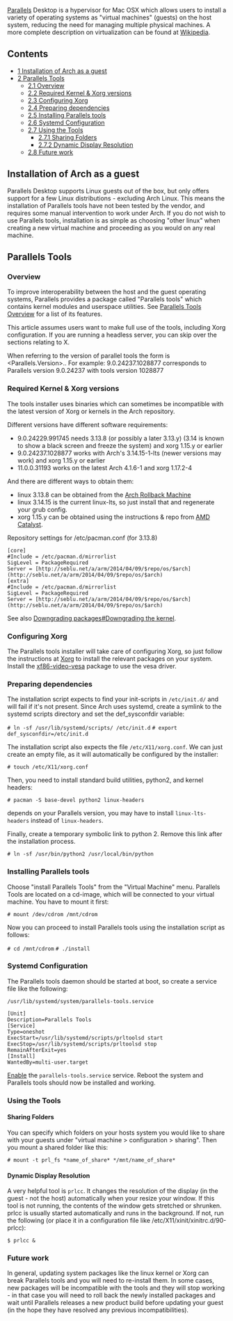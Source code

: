 [Parallels](http://www.parallels.com/products/desktop) Desktop is a hypervisor for Mac OSX which allows users to install a variety of operating systems as "virtual machines" (guests) on the host system, reducing the need for managing multiple physical machines. A more complete description on virtualization can be found at [Wikipedia](http://en.wikipedia.org/wiki/Hardware_virtualization).

## Contents

*   [1 Installation of Arch as a guest](#Installation_of_Arch_as_a_guest)
*   [2 Parallels Tools](#Parallels_Tools)
    *   [2.1 Overview](#Overview)
    *   [2.2 Required Kernel & Xorg versions](#Required_Kernel_.26_Xorg_versions)
    *   [2.3 Configuring Xorg](#Configuring_Xorg)
    *   [2.4 Preparing dependencies](#Preparing_dependencies)
    *   [2.5 Installing Parallels tools](#Installing_Parallels_tools)
    *   [2.6 Systemd Configuration](#Systemd_Configuration)
    *   [2.7 Using the Tools](#Using_the_Tools)
        *   [2.7.1 Sharing Folders](#Sharing_Folders)
        *   [2.7.2 Dynamic Display Resolution](#Dynamic_Display_Resolution)
    *   [2.8 Future work](#Future_work)

## Installation of Arch as a guest

Parallels Desktop supports Linux guests out of the box, but only offers support for a few Linux distributions - excluding Arch Linux. This means the installation of Parallels tools have not been tested by the vendor, and requires some manual intervention to work under Arch. If you do not wish to use Parallels tools, installation is as simple as choosing "other linux" when creating a new virtual machine and proceeding as you would on any real machine.

## Parallels Tools

### Overview

To improve interoperability between the host and the guest operating systems, Parallels provides a package called "Parallels tools" which contains kernel modules and userspace utilities. See [Parallels Tools Overview](http://download.parallels.com/desktop/v6/docs/en/Parallels_Desktop_Users_Guide/22272.htm) for a list of its features.

This article assumes users want to make full use of the tools, including Xorg configuration. If you are running a headless server, you can skip over the sections relating to X.

When referring to the version of parallel tools the form is <Parallels.Version>.<Tools Version>. For example: 9.0.24237.1028877 corresponds to Parallels version 9.0.24237 with tools version 1028877

### Required Kernel & Xorg versions

The tools installer uses binaries which can sometimes be incompatible with the latest version of Xorg or kernels in the Arch repository.

Different versions have different software requirements:

*   9.0.24229.991745 needs 3.13.8 (or possibly a later 3.13.y) (3.14 is known to show a black screen and freeze the system) and xorg 1.15.y or earlier
*   9.0.24237.1028877 works with Arch's 3.14.15-1-lts (newer versions may work) and xorg 1.15.y or earlier
*   11.0.0.31193 works on the latest Arch 4.1.6-1 and xorg 1.17.2-4

And there are different ways to obtain them:

*   linux 3.13.8 can be obtained from the [Arch Rollback Machine](/index.php/Arch_Rollback_Machine "Arch Rollback Machine")
*   linux 3.14.15 is the current linux-lts, so just install that and regenerate your grub config.
*   xorg 1.15.y can be obtained using the instructions & repo from [AMD Catalyst](/index.php/AMD_Catalyst "AMD Catalyst").

Repository settings for /etc/pacman.conf (for 3.13.8)

```
[core]
#Include = /etc/pacman.d/mirrorlist
SigLevel = PackageRequired
Server = [http://seblu.net/a/arm/2014/04/09/$repo/os/$arch](http://seblu.net/a/arm/2014/04/09/$repo/os/$arch)
[extra]
#Include = /etc/pacman.d/mirrorlist
SigLevel = PackageRequired
Server = [http://seblu.net/a/arm/2014/04/09/$repo/os/$arch](http://seblu.net/a/arm/2014/04/09/$repo/os/$arch)

```

See also [Downgrading packages#Downgrading the kernel](/index.php/Downgrading_packages#Downgrading_the_kernel "Downgrading packages").

### Configuring Xorg

The Parallels tools installer will take care of configuring Xorg, so just follow the instructions at [Xorg](/index.php/Xorg "Xorg") to install the relevant packages on your system. Install the [xf86-video-vesa](https://www.archlinux.org/packages/?name=xf86-video-vesa) package to use the vesa driver.

### Preparing dependencies

The installation script expects to find your init-scripts in `/etc/init.d/` and will fail if it's not present. Since Arch uses systemd, create a symlink to the systemd scripts directory and set the def_sysconfdir variable:

 `# ln -sf /usr/lib/systemd/scripts/ /etc/init.d`  `# export def_sysconfdir=/etc/init.d` 

The installation script also expects the file `/etc/X11/xorg.conf`. We can just create an empty file, as it will automatically be configured by the installer:

 `# touch /etc/X11/xorg.conf` 

Then, you need to install standard build utilities, python2, and kernel headers:

 `# pacman -S base-devel python2 linux-headers` 

depends on your Parallels version, you may have to install `linux-lts-headers` instead of `linux-headers`.

Finally, create a temporary symbolic link to python 2\. Remove this link after the installation process.

 `# ln -sf /usr/bin/python2 /usr/local/bin/python` 

### Installing Parallels tools

Choose "install Parallels Tools" from the "Virtual Machine" menu. Parallels Tools are located on a cd-image, which will be connected to your virtual machine. You have to mount it first:

 `# mount /dev/cdrom /mnt/cdrom` 

Now you can proceed to install Parallels tools using the installation script as follows:

 `# cd /mnt/cdrom`  `# ./install` 

### Systemd Configuration

The Parallels tools daemon should be started at boot, so create a service file like the following:

 `/usr/lib/systemd/system/parallels-tools.service` 
```
[Unit]
Description=Parallels Tools
[Service]
Type=oneshot
ExecStart=/usr/lib/systemd/scripts/prltoolsd start
ExecStop=/usr/lib/systemd/scripts/prltoolsd stop
RemainAfterExit=yes
[Install]
WantedBy=multi-user.target
```

[Enable](/index.php/Enable "Enable") the `parallels-tools.service` service. Reboot the system and Parallels tools should now be installed and working.

### Using the Tools

#### Sharing Folders

You can specify which folders on your hosts system you would like to share with your guests under "virtual machine > configuration > sharing". Then you mount a shared folder like this:

 `# mount -t prl_fs *name_of_share* */mnt/name_of_share*` 

#### Dynamic Display Resolution

A very helpful tool is `prlcc`. It changes the resolution of the display (in the guest - not the host) automatically when your resize your window. If this tool is not running, the contents of the window gets stretched or shrunken. prlcc is usually started automatically and runs in the background. If not, run the following (or place it in a configuration file like /etc/X11/xinit/xinitrc.d/90-prlcc):

 `$ prlcc &` 

### Future work

In general, updating system packages like the linux kernel or Xorg can break Parallels tools and you will need to re-install them. In some cases, new packages will be incompatible with the tools and they will stop working - in that case you will need to roll back the newly installed packages and wait until Parallels releases a new product build before updating your guest (in the hope they have resolved any previous incompatibilities).
